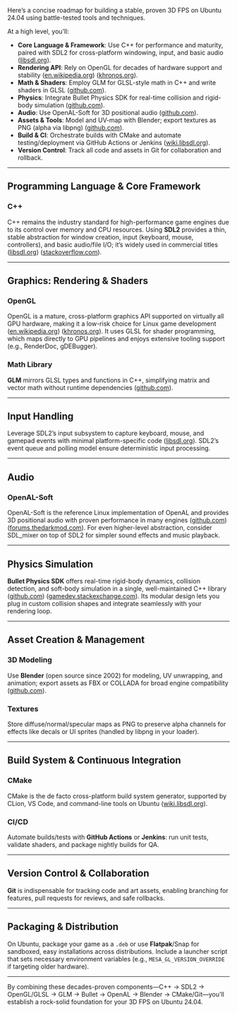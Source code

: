 Here’s a concise roadmap for building a stable, proven 3D FPS on Ubuntu 24.04 using battle-tested tools and techniques.

At a high level, you’ll:

* **Core Language & Framework**: Use C++ for performance and maturity, paired with SDL2 for cross-platform windowing, input, and basic audio ([libsdl.org][1]).
* **Rendering API**: Rely on OpenGL for decades of hardware support and stability ([en.wikipedia.org][2]) ([khronos.org][3]).
* **Math & Shaders**: Employ GLM for GLSL-style math in C++ and write shaders in GLSL ([github.com][4]).
* **Physics**: Integrate Bullet Physics SDK for real-time collision and rigid-body simulation ([github.com][5]).
* **Audio**: Use OpenAL-Soft for 3D positional audio ([github.com][6]).
* **Assets & Tools**: Model and UV‐map with Blender; export textures as PNG (alpha via libpng) ([github.com][7]).
* **Build & CI**: Orchestrate builds with CMake and automate testing/deployment via GitHub Actions or Jenkins ([wiki.libsdl.org][8]).
* **Version Control**: Track all code and assets in Git for collaboration and rollback.

---

## Programming Language & Core Framework

### C++

C++ remains the industry standard for high-performance game engines due to its control over memory and CPU resources.
Using **SDL2** provides a thin, stable abstraction for window creation, input (keyboard, mouse, controllers), and basic audio/file I/O; it’s widely used in commercial titles ([libsdl.org][1]) ([stackoverflow.com][9]).

---

## Graphics: Rendering & Shaders

### OpenGL

OpenGL is a mature, cross-platform graphics API supported on virtually all GPU hardware, making it a low-risk choice for Linux game development ([en.wikipedia.org][2]) ([khronos.org][3]).
It uses GLSL for shader programming, which maps directly to GPU pipelines and enjoys extensive tooling support (e.g., RenderDoc, gDEBugger).

### Math Library

**GLM** mirrors GLSL types and functions in C++, simplifying matrix and vector math without runtime dependencies ([github.com][4]).

---

## Input Handling

Leverage SDL2’s input subsystem to capture keyboard, mouse, and gamepad events with minimal platform-specific code ([libsdl.org][1]).
SDL2’s event queue and polling model ensure deterministic input processing.

---

## Audio

### OpenAL-Soft

OpenAL-Soft is the reference Linux implementation of OpenAL and provides 3D positional audio with proven performance in many engines ([github.com][6]) ([forums.thedarkmod.com][10]).
For even higher-level abstraction, consider SDL\_mixer on top of SDL2 for simpler sound effects and music playback.

---

## Physics Simulation

**Bullet Physics SDK** offers real-time rigid-body dynamics, collision detection, and soft-body simulation in a single, well-maintained C++ library ([github.com][5]) ([gamedev.stackexchange.com][11]).
Its modular design lets you plug in custom collision shapes and integrate seamlessly with your rendering loop.

---

## Asset Creation & Management

### 3D Modeling

Use **Blender** (open source since 2002) for modeling, UV unwrapping, and animation; export assets as FBX or COLLADA for broad engine compatibility ([github.com][7]).

### Textures

Store diffuse/normal/specular maps as PNG to preserve alpha channels for effects like decals or UI sprites (handled by libpng in your loader).

---

## Build System & Continuous Integration

### CMake

CMake is the de facto cross-platform build system generator, supported by CLion, VS Code, and command-line tools on Ubuntu ([wiki.libsdl.org][8]).

### CI/CD

Automate builds/tests with **GitHub Actions** or **Jenkins**: run unit tests, validate shaders, and package nightly builds for QA.

---

## Version Control & Collaboration

**Git** is indispensable for tracking code and art assets, enabling branching for features, pull requests for reviews, and safe rollbacks.

---

## Packaging & Distribution

On Ubuntu, package your game as a `.deb` or use **Flatpak**/Snap for sandboxed, easy installations across distributions.
Include a launcher script that sets necessary environment variables (e.g., `MESA_GL_VERSION_OVERRIDE` if targeting older hardware).

---

By combining these decades-proven components—C++ → SDL2 → OpenGL/GLSL → GLM → Bullet → OpenAL → Blender → CMake/Git—you’ll establish a rock-solid foundation for your 3D FPS on Ubuntu 24.04.

[1]: https://www.libsdl.org/?utm_source=chatgpt.com "SDL"
[2]: https://en.wikipedia.org/wiki/OpenGL?utm_source=chatgpt.com "OpenGL - Wikipedia"
[3]: https://www.khronos.org/opengl/wiki/History_of_OpenGL?utm_source=chatgpt.com "History of OpenGL - OpenGL Wiki"
[4]: https://github.com/g-truc/glm?utm_source=chatgpt.com "g-truc/glm: OpenGL Mathematics (GLM) - GitHub"
[5]: https://github.com/bulletphysics/bullet3?utm_source=chatgpt.com "bulletphysics/bullet3: Bullet Physics SDK - GitHub"
[6]: https://github.com/kcat/openal-soft/issues/763?utm_source=chatgpt.com "extreme crackling sound in OpenAL applications caused by period ..."
[7]: https://github.com/ChessMax/awesome-game-engines?utm_source=chatgpt.com "The list of awesome game engines for everything - GitHub"
[8]: https://wiki.libsdl.org/SDL2/Installation?utm_source=chatgpt.com "SDL2/Installation - SDL Wiki"
[9]: https://stackoverflow.com/questions/67346193/is-sdl2-framework-cross-platform?utm_source=chatgpt.com "is SDL2 framework cross platform? - c++ - Stack Overflow"
[10]: https://forums.thedarkmod.com/index.php?%2Ftopic%2F20466-stuttering-sound-and-performance-loss-when-using-openal-hrtf%2F=&utm_source=chatgpt.com "Stuttering sound and performance loss when using OpenAL HRTF"
[11]: https://gamedev.stackexchange.com/questions/23366/how-do-i-integrate-bullet-physics-into-my-game?utm_source=chatgpt.com "How do I integrate bullet physics into my game?"


